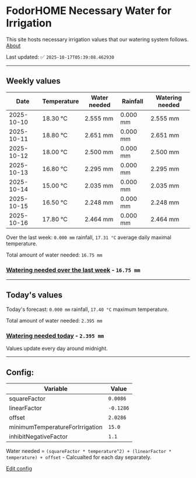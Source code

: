 # FodorHOME Necessary Water for Irrigation

This site hosts necessary irrigation values that our watering system follows. [About](https://github.com/redyau/irrigation)

Last updated: ✅ `2025-10-17T05:39:08.462930`

---

## Weekly values

| Date | Temperature | Water needed | Rainfall | Watering needed |
|-----|-----|-----|-----|-----|
| 2025-10-10 | 18.30 °C | 2.555 mm | 0.000 mm | 2.555 mm |
| 2025-10-11 | 18.80 °C | 2.651 mm | 0.000 mm | 2.651 mm |
| 2025-10-12 | 18.00 °C | 2.500 mm | 0.000 mm | 2.500 mm |
| 2025-10-13 | 16.80 °C | 2.295 mm | 0.000 mm | 2.295 mm |
| 2025-10-14 | 15.00 °C | 2.035 mm | 0.000 mm | 2.035 mm |
| 2025-10-15 | 16.50 °C | 2.248 mm | 0.000 mm | 2.248 mm |
| 2025-10-16 | 17.80 °C | 2.464 mm | 0.000 mm | 2.464 mm |


Over the last week: `0.000 mm` rainfall, `17.31 °C` average daily maximal temperature.

Total amount of water needed: `16.75 mm`

### [Watering needed over the last week](lastweek.txt) - `16.75 mm`

---

## Today's values

Today's forecast: `0.000 mm` rainfall, `17.40 °C` maximum temperature.

Total amount of water needed: `2.395 mm`

### [Watering needed today](today.txt) - `2.395 mm`

Values update every day around midnight.

---

## Config:

| Variable | Value |
|-----|-----|
| squareFactor | `0.0086` |
| linearFactor | `-0.1286` |
| offset | `2.0286` |
| minimumTemperatureForIrrigation | `15.0` |
| inhibitNegativeFactor | `1.1` |

Water needed = `(squareFactor * temperature^2) + (linearFactor * temperature) + offset` - Calcualted for each day separately.

[Edit config](https://github.com/RedyAu/irrigation/edit/main/config.json)
